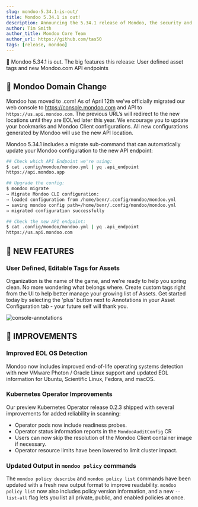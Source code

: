 ```yaml
---
slug: mondoo-5.34.1-is-out/
title: Mondoo 5.34.1 is out!
description: Announcing the 5.34.1 release of Mondoo, the security and compliance platform that prioritizes risks that matter most in your infrastructure.
author: Tim Smith
author_title: Mondoo Core Team
author_url: https://github.com/tas50
tags: [release, mondoo]
---
```


🥳 Mondoo 5.34.1 is out. The big features this release: User defined asset tags and new Mondoo.com API endpoints

## 🚚 Mondoo Domain Change

Mondoo has moved to .com! As of April 12th we’ve officially migrated our web console to https://console.mondoo.com and API to `https://us.api.mondoo.com`. The previous URL’s will redirect to the new locations until they are EOL’ed later this year. We encourage you to update your bookmarks and Mondoo Client configurations. All new configurations generated by Mondoo will use the new API location.

Mondoo 5.34.1 includes a migrate sub-command that can automatically update your Mondoo configuration to the new API endpoint:

```bash
## Check which API Endpoint we're using:
$ cat .config/mondoo/mondoo.yml | yq .api_endpoint
https://api.mondoo.app

## Upgrade the config:
$ mondoo migrate
→ Migrate Mondoo CLI configuration:
→ loaded configuration from /home/benr/.config/mondoo/mondoo.yml
→ saving mondoo config path=/home/benr/.config/mondoo/mondoo.yml
→ migrated configuration successfully

## Check the new API endpoint:
$ cat .config/mondoo/mondoo.yml | yq .api_endpoint
https://us.api.mondoo.com                                               # <-- Good!
```

## 🎉 NEW FEATURES

### **User Defined, Editable Tags for Assets**

Organization is the name of the game, and we're ready to help you spring clean. No more wondering what belongs where. Create custom tags right from the UI to help better manage your growing list of Assets. Get started today by selecting the 'plus' button next to Annotations in your Asset Configuration tab - your future self will thank you.

![console-annotations](/img/releases/2022-04-12-mondoo-5.34.1-is-out/console-annotations.png)

## 🧹 IMPROVEMENTS

### **Improved EOL OS Detection**

Mondoo now includes improved end-of-life operating systems detection with new VMware Photon / Oracle Linux support and updated EOL information for Ubuntu, Scientific Linux, Fedora, and macOS.

### **Kubernetes Operator Improvements**

Our preview Kubernetes Operator release 0.2.3 shipped with several improvements for added reliability in scanning:

- Operator pods now include readiness probes.
- Operator status information reports in the `MondooAuditConfig` CR
- Users can now skip the resolution of the Mondoo Client container image if necessary.
- Operator resource limits have been lowered to limit cluster impact.

### **Updated Output in `mondoo policy` commands**

The `mondoo policy describe` and `mondoo policy list` commands have been updated with a fresh new output format to improve readability. `mondoo policy list` now also includes policy version information, and a new `--list-all` flag lets you list all private, public, and enabled policies at once.
